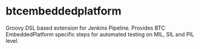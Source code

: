 # btcembeddedplatform
Groovy DSL based extension for Jenkins Pipeline. Provides BTC EmbeddedPlatform specific steps for automated testing on MIL, SIL and PIL level.
